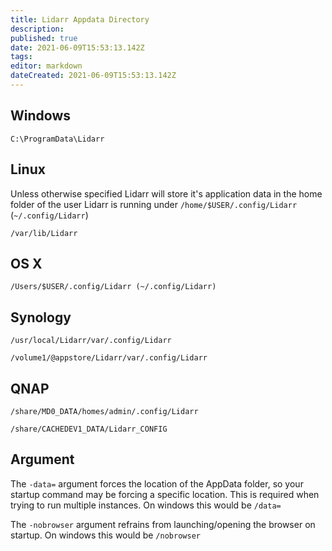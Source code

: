 ```yaml
---
title: Lidarr Appdata Directory
description: 
published: true
date: 2021-06-09T15:53:13.142Z
tags: 
editor: markdown
dateCreated: 2021-06-09T15:53:13.142Z
---
```


## Windows

`C:\ProgramData\Lidarr`

## Linux

Unless otherwise specified Lidarr will store it's application data in the home folder of the user Lidarr is running under `/home/$USER/.config/Lidarr` (`~/.config/Lidarr`)

`/var/lib/Lidarr`

## OS X

`/Users/$USER/.config/Lidarr (~/.config/Lidarr)`

## Synology

`/usr/local/Lidarr/var/.config/Lidarr`

`/volume1/@appstore/Lidarr/var/.config/Lidarr`

## QNAP

`/share/MD0_DATA/homes/admin/.config/Lidarr`

`/share/CACHEDEV1_DATA/Lidarr_CONFIG`

## Argument

The `-data=` argument forces the location of the AppData folder, so your startup command may be forcing a specific location. This is required when trying to run multiple instances. On windows this would be `/data=`

The `-nobrowser` argument refrains from launching/opening the browser on startup. On windows this would be `/nobrowser`
